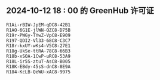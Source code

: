 ## 2024-10-12 18 : 00 的 GreenHub 许可证
```
R1Ai-rBIW-JpEM-qDC8-42B1
R1AO-6G1E-jlWN-QZC8-D75B
R19r-PWGy-TYwZ-VpC8-E909
R197-QDI2-Vl33-68C8-C3C7
R18r-kxUY-wKs4-V5C8-27E1
R18g-UkSe-ttRA-78C8-66B3
R18b-xSOA-1CwP-uRC8-53A9
R18L-ir5S-ztuT-AsC8-B005
R18K-EBdy-45sS-dnC8-8E9A
R184-KcLB-QeWU-xAC8-9975
```
